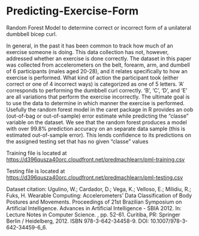 # Predicting-Exercise-Form
Random Forest Model to determine correct or incorrect form of a unilateral dumbbell bicep curl.

In general, in the past it has been common to track how much of an exercise someone is doing. This data collection has not, however, addressed whether an exercise is done correctly. The dataset in this paper was collected from accelerometers on the belt, forearm, arm, and dumbell of 6 participants (males aged 20-28), and it relates specifically to how an exercise is performed. What kind of action the participant took (either correct or one of 4 incorrect ways) is categorized as one of 5 letters. ‘A’ corresponds to performing the dumbbell curl correctly. ‘B’, ‘C’, ‘D’, and ‘E’ are all variations that perform the exercise incorrectly. The ultimate goal is to use the data to determine in which manner the exercise is performed.
Usefully the random forest model in the caret package in R provides an oob (out-of-bag or out-of-sample) error estimate while predicting the “classe” variable on the dataset. We see that the random forest produces a model with over 99.8% prediction accuracy on an separate data sample (this is estimated out-of-sample error). This lends confidence to its predictions on the assigned testing set that has no given “classe” values


Training file is located at https://d396qusza40orc.cloudfront.net/predmachlearn/pml-training.csv

Testing file is located at https://d396qusza40orc.cloudfront.net/predmachlearn/pml-testing.csv

Dataset citation: Ugulino, W.; Cardador, D.; Vega, K.; Velloso, E.; Milidiu, R.; Fuks, H. Wearable Computing: Accelerometers’ Data Classification of Body Postures and Movements. Proceedings of 21st Brazilian Symposium on Artificial Intelligence. Advances in Artificial Intelligence - SBIA 2012. In: Lecture Notes in Computer Science. , pp. 52-61. Curitiba, PR: Springer Berlin / Heidelberg, 2012. ISBN 978-3-642-34458-9. DOI: 10.1007/978-3-642-34459-6_6.
